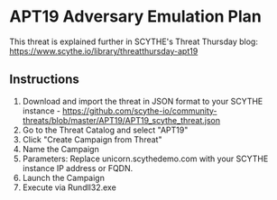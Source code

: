 # APT19 Adversary Emulation Plan

This threat is explained further in SCYTHE's Threat Thursday blog: https://www.scythe.io/library/threatthursday-apt19

## Instructions

1. Download and import the threat in JSON format to your SCYTHE instance - https://github.com/scythe-io/community-threats/blob/master/APT19/APT19_scythe_threat.json
2. Go to the Threat Catalog and select "APT19"
3. Click "Create Campaign from Threat"
4. Name the Campaign
5. Parameters: Replace unicorn.scythedemo.com with your SCYTHE instance IP address or FQDN.
4. Launch the Campaign
5. Execute via Rundll32.exe
